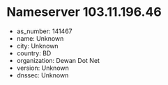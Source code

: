 # Nameserver 103.11.196.46

* as_number: 141467
* name: Unknown
* city: Unknown
* country: BD
* organization: Dewan Dot Net
* version: Unknown
* dnssec: Unknown
